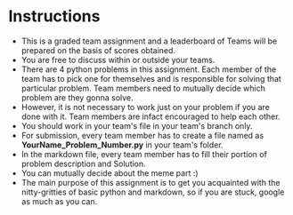 # Instructions

* This is a graded team assignment and a leaderboard of Teams will be prepared on the basis of scores obtained.
* You are free to discuss within or outside your teams.
* There are 4 python problems in this assignment. Each member of the team has to pick one for themselves and is responsible for solving that particular problem. Team members need to mutually decide which problem are they gonna solve. 
* However, it is not necessary to work just on your problem if you are done with it. Team members are infact encouraged to help each other.
* You should work in your team's file in your team's branch only.
* For submission, every team member has to create a file named as **YourName_Problem_Number.py** in your team's folder.
* In the markdown file, every team member has to fill their portion of problem description and Solution.
* You can mutually decide about the meme part :)
* The main purpose of this assignment is to get you acquainted with the nitty-gritties of basic python and markdown, so if you are stuck, google as much as you can.

